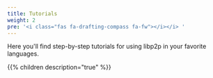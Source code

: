 ```yaml
---
title: Tutorials
weight: 2
pre: '<i class="fas fa-drafting-compass fa-fw"></i></i> '
---
```



Here you'll find step-by-step tutorials for using libp2p in your favorite languages.

{{% children description="true" %}}
